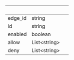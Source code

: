 <!-- Code generated for API Clients. DO NOT EDIT. -->

| &nbsp;  | &nbsp;             | &nbsp; |
| ------- | ------------------ | ------ |
| edge_id | string             |        |
| id      | string             |        |
| enabled | boolean            |        |
| allow   | List&lt;string&gt; |        |
| deny    | List&lt;string&gt; |        |
